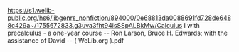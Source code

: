 https://s1.welib-public.org/hs6/libgenrs_nonfiction/894000/0e68813da0088691fd728de6488c429a~/1755672833.g3uva3fht94isSSpALBkMw/Calculus I with precalculus - a one-year course -- Ron Larson, Bruce H. Edwards; with the assistance of David -- ( WeLib.org ).pdf
